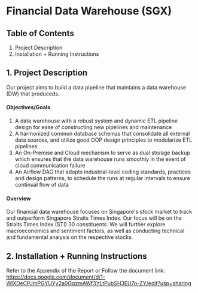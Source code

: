 # Financial Data Warehouse (SGX)

## Table of Contents
1. Project Description
2. Installation + Running Instructions

## 1. Project Description
Our project aims to build a data pipeline that maintains a data warehouse (DW) that produceds.
#### Objectives/Goals
1. A data warehouse with a robust system and dynamic ETL pipeline design for ease of constructing new pipelines and maintenance
2. A harmonized common database schemas that consolidate all external data sources, and utilize good OOP design principles to modularize ETL pipelines
3. An On-Premise and Cloud mechanism to serve as dual storage backup which ensures that the data warehouse runs smoothly in the event of cloud communication failure
4. An Airflow DAG that adopts industrial-level coding standards, practices and design patterns, to schedule the runs at regular intervals to ensure continual flow of data 

#### Overview
Our financial data warehouse focuses on Singapore's stock market to track and outperform Singapore Straits Times Index. Our focus will be on the Straits Times Index (STI) 30 constituents. We will further explore macroeconomics and sentiment factors, as well as conducting technical and fundamental analysis on the respective stocks.

## 2. Installation + Running Instructions
Refer to the Appendix of the Report or Follow the document link: https://docs.google.com/document/d/1-WlXDeCPJmPGYUYy2a0GqzmAWf3YLtPubSH3EU7n-ZY/edit?usp=sharing 
